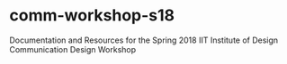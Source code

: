 # comm-workshop-s18
Documentation and Resources for the Spring 2018 IIT Institute of Design Communication Design Workshop
